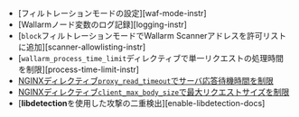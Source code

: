 * [フィルトレーションモードの設定][waf-mode-instr]
* [Wallarmノード変数のログ記録][logging-instr]
* [`block`フィルトレーションモードでWallarm Scannerアドレスを許可リストに追加][scanner-allowlisting-instr]
* [`wallarm_process_time_limit`ディレクティブで単一リクエストの処理時間を制限][process-time-limit-instr]
* [NGINXディレクティブ`proxy_read_timeout`でサーバ応答待機時間を制限](https://nginx.org/en/docs/http/ngx_http_proxy_module.html#proxy_read_timeout)
* [NGINXディレクティブ`client_max_body_size`で最大リクエストサイズを制限](https://nginx.org/en/docs/http/ngx_http_core_module.html#client_max_body_size)
* [**libdetection**を使用した攻撃の二重検出][enable-libdetection-docs]